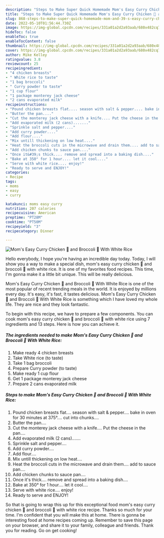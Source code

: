 ```yaml
---
description: "Steps to Make Super Quick Homemade Mom's Easy Curry Chicken 🍗 and Broccoli 🥦 With White Rice"
title: "Steps to Make Super Quick Homemade Mom's Easy Curry Chicken 🍗 and Broccoli 🥦 With White Rice"
slug: 868-steps-to-make-super-quick-homemade-mom-and-39-s-easy-curry-chicken-and-broccoli-with-white-rice
date: 2022-05-10T01:56:44.730Z
image: https://img-global.cpcdn.com/recipes/331a01a2d2a93aab/680x482cq70/moms-easy-curry-chicken-and-broccoli-with-white-rice-recipe-main-photo.jpg
hideToc: false
enableToc: true
enableTocContent: false
thumbnail: https://img-global.cpcdn.com/recipes/331a01a2d2a93aab/680x482cq70/moms-easy-curry-chicken-and-broccoli-with-white-rice-recipe-main-photo.jpg
cover: https://img-global.cpcdn.com/recipes/331a01a2d2a93aab/680x482cq70/moms-easy-curry-chicken-and-broccoli-with-white-rice-recipe-main-photo.jpg
author: Mike Kelley
ratingvalue: 3.8
reviewcount: 25
recipeingredient:
- "4 chicken breasts"
- " White rice to taste"
- "1 bag broccoli"
- " Curry powder to taste"
- "1 cup flour"
- "1 package monterey jack cheese"
- "2 cans evaporated milk"
recipeinstructions:
- "Pound chicken breasts flat.... season with salt & pepper.... bake in oven for 30 minutes at 375°.... cut into chunks...."
- "Butter the pan...."
- "Cut the monterey jack cheese with a knife.... Put the cheese in the pan...."
- "Add evaporated milk (2 cans)......."
- "Sprinkle salt and pepper...."
- "Add curry powder...."
- "Add flour...."
- "Mix untill thickening on low heat...."
- "Heat the broccoli cuts in the microwave and drain them.... add to sauce pan...."
- "Add chicken chunks to sauce pan...."
- "Once it&#39;s thick.... remove and spread into a baking dish...."
- "Bake at 350° for 1 hour.... let it cool...."
- "Serve with white rice.... enjoy!"
- "Ready to serve and ENJOY!"
categories:
- Recipe
tags:
- moms
- easy
- curry

katakunci: moms easy curry 
nutrition: 207 calories
recipecuisine: American
preptime: "PT28M"
cooktime: "PT50M"
recipeyield: "3"
recipecategory: Dinner

---
```



![Mom&#39;s Easy Curry Chicken 🍗 and Broccoli 🥦 With White Rice](https://img-global.cpcdn.com/recipes/331a01a2d2a93aab/680x482cq70/moms-easy-curry-chicken-and-broccoli-with-white-rice-recipe-main-photo.jpg)

Hello everybody, I hope you're having an incredible day today. Today, I will show you a way to make a special dish, mom&#39;s easy curry chicken 🍗 and broccoli 🥦 with white rice. It is one of my favorites food recipes. This time, I'm gonna make it a little bit unique. This will be really delicious.



Mom&#39;s Easy Curry Chicken 🍗 and Broccoli 🥦 With White Rice is one of the most popular of recent trending meals in the world. It is enjoyed by millions every day. It's easy, it's fast, it tastes delicious. Mom&#39;s Easy Curry Chicken 🍗 and Broccoli 🥦 With White Rice is something which I have loved my whole life. They are nice and they look fantastic.


To begin with this recipe, we have to prepare a few components. You can cook mom&#39;s easy curry chicken 🍗 and broccoli 🥦 with white rice using 7 ingredients and 13 steps. Here is how you can achieve it.

<!--inarticleads1-->

##### The ingredients needed to make Mom&#39;s Easy Curry Chicken 🍗 and Broccoli 🥦 With White Rice:

1. Make ready 4 chicken breasts
1. Take  White rice (to taste)
1. Take 1 bag broccoli
1. Prepare  Curry powder (to taste)
1. Make ready 1 cup flour
1. Get 1 package monterey jack cheese
1. Prepare 2 cans evaporated milk




<!--inarticleads2-->

##### Steps to make Mom&#39;s Easy Curry Chicken 🍗 and Broccoli 🥦 With White Rice:

1. Pound chicken breasts flat.... season with salt & pepper.... bake in oven for 30 minutes at 375°.... cut into chunks....
1. Butter the pan....
1. Cut the monterey jack cheese with a knife.... Put the cheese in the pan....
1. Add evaporated milk (2 cans).......
1. Sprinkle salt and pepper....
1. Add curry powder....
1. Add flour....
1. Mix untill thickening on low heat....
1. Heat the broccoli cuts in the microwave and drain them.... add to sauce pan....
1. Add chicken chunks to sauce pan....
1. Once it&#39;s thick.... remove and spread into a baking dish....
1. Bake at 350° for 1 hour.... let it cool....
1. Serve with white rice.... enjoy!
1. Ready to serve and ENJOY!



So that is going to wrap this up for this exceptional food mom&#39;s easy curry chicken 🍗 and broccoli 🥦 with white rice recipe. Thanks so much for your time. I'm confident that you will make this at home. There is gonna be interesting food at home recipes coming up. Remember to save this page on your browser, and share it to your family, colleague and friends. Thank you for reading. Go on get cooking!

